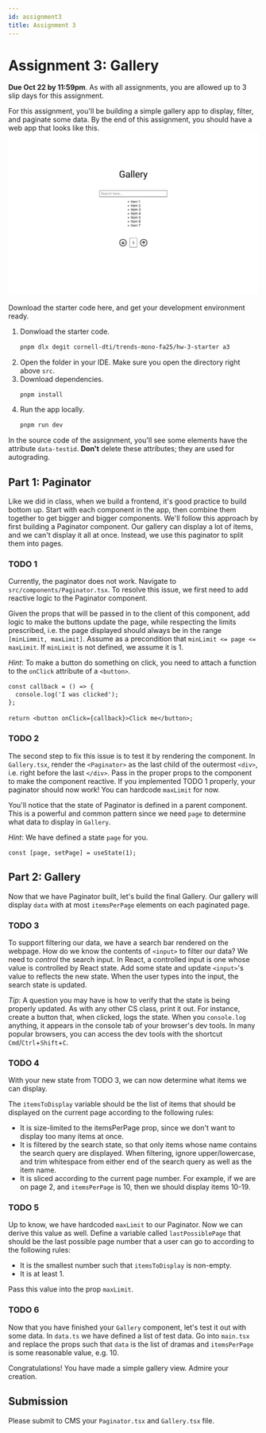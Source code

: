 ```yaml
---
id: assignment3
title: Assignment 3
---
```


# Assignment 3: Gallery

**Due Oct 22 by 11:59pm**. As with all assignments, you are allowed up to 3 slip days for this assignment.

For this assignment, you'll be building a simple gallery app to display, filter, and paginate some data. By the end of this assignment, you should have a web app that looks like this.
![Gallery preview](./a3preview.png)

Download the starter code here, and get your development environment ready.

1. Donwload the starter code.
   ```bash
   pnpm dlx degit cornell-dti/trends-mono-fa25/hw-3-starter a3
   ```
2. Open the folder in your IDE. Make sure you open the directory right above `src`.
3. Download dependencies.
   ```bash
   pnpm install
   ```
4. Run the app locally.
   ```bash
   pnpm run dev
   ```

In the source code of the assignment, you'll see some elements have the attribute `data-testid`. **Don't** delete these attributes; they are used for autograding.

## Part 1: Paginator

Like we did in class, when we build a frontend, it's good practice to build bottom up. Start with each component in the app, then combine them together to get bigger and bigger components. We'll follow this approach by first building a Paginator component. Our gallery can display a lot of items, and we can't display it all at once. Instead, we use this paginator to split them into pages.

### TODO 1

Currently, the paginator does not work. Navigate to `src/components/Paginator.tsx`. To resolve this issue, we first need to add reactive logic to the Paginator component.

Given the props that will be passed in to the client of this component, add logic to make the buttons update the page, while respecting the limits prescribed, i.e. the page displayed should always be in the range `[minLimmit, maxLimit]`. Assume as a precondition that `minLimit <= page <= maxLimit`. If `minLimit` is not defined, we assume it is 1.

_Hint_: To make a button do something on click, you need to attach a function to the `onClick` attribute of a `<button>`.

```tsx
const callback = () => {
  console.log('I was clicked');
};

return <button onClick={callback}>Click me</button>;
```

### TODO 2

The second step to fix this issue is to test it by rendering the component. In `Gallery.tsx`, render the `<Paginator>` as the last child of the outermost `<div>`, i.e. right before the last `</div>`. Pass in the proper props to the component to make the component reactive. If you implemented TODO 1 properly, your paginator should now work! You can hardcode `maxLimit` for now.

You'll notice that the state of Paginator is defined in a parent component. This is a powerful and common pattern since we need `page` to determine what data to display in `Gallery`.

_Hint_: We have defined a state `page` for you.

```tsx
const [page, setPage] = useState(1);
```

## Part 2: Gallery

Now that we have Paginator built, let's build the final Gallery. Our gallery will display `data` with at most `itemsPerPage` elements on each paginated page.

### TODO 3

To support filtering our data, we have a search bar rendered on the webpage. How do we know the contents of `<input>` to filter our data? We need to _control_ the search input. In React, a controlled input is one whose value is controlled by React state. Add some state and update `<input>`'s value to reflects the new state. When the user types into the input, the search state is updated.

_Tip_: A question you may have is how to verify that the state is being properly updated. As with any other CS class, print it out. For instance, create a button that, when clicked, logs the state. When you `console.log` anything, it appears in the console tab of your browser's dev tools. In many popular browsers, you can access the dev tools with the shortcut `Cmd`/`Ctrl`+`Shift`+`C`.

### TODO 4

With your new state from TODO 3, we can now determine what items we can display.

The `itemsToDisplay` variable should be the list of items that should be displayed on the current page according to the following rules:

- It is size-limited to the itemsPerPage prop, since we don't want to display too many items at once.
- It is filtered by the search state, so that only items whose name contains the search query are displayed. When filtering, ignore upper/lowercase, and trim whitespace from either end of the search query as well as the item name.
- It is sliced according to the current page number. For example, if we are on page 2, and `itemsPerPage` is 10, then we should display items 10-19.

### TODO 5

Up to know, we have hardcoded `maxLimit` to our Paginator. Now we can derive this value as well. Define a variable called `lastPossiblePage` that should be the last possible page number that a user can go to according to the following rules:

- It is the smallest number such that `itemsToDisplay` is non-empty.
- It is at least 1.

Pass this value into the prop `maxLimit`.

### TODO 6

Now that you have finished your `Gallery` component, let's test it out with some data. In `data.ts` we have defined a list of test data. Go into `main.tsx` and replace the props such that `data` is the list of dramas and `itemsPerPage` is some reasonable value, e.g. 10.

Congratulations! You have made a simple gallery view. Admire your creation.

## Submission

Please submit to CMS your `Paginator.tsx` and `Gallery.tsx` file.
